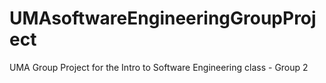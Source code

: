 # UMAsoftwareEngineeringGroupProject
UMA Group Project for the Intro to Software Engineering class - Group 2
